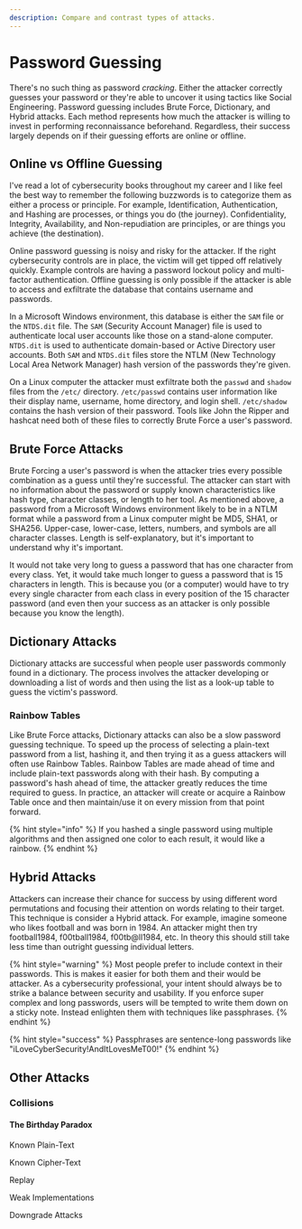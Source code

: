 ```yaml
---
description: Compare and contrast types of attacks.
---
```


# Password Guessing

There's no such thing as password _cracking_. Either the attacker correctly guesses your password or they're able to uncover it using tactics like Social Engineering. Password guessing includes Brute Force, Dictionary, and Hybrid attacks. Each method represents how much the attacker is willing to invest in performing reconnaissance beforehand. Regardless, their success largely depends on if their guessing efforts are online or offline.

## Online vs Offline Guessing

I've read a lot of cybersecurity books throughout my career and I like feel the best way to remember the following buzzwords is to categorize them as either a process or principle. For example, Identification, Authentication, and Hashing are processes, or things you do \(the journey\). Confidentiality, Integrity, Availability, and Non-repudiation are principles, or are things you achieve \(the destination\). 

Online password guessing is noisy and risky for the attacker. If the right cybersecurity controls are in place, the victim will get tipped off relatively quickly. Example controls are having a password lockout policy and multi-factor authentication. Offline guessing is only possible if the attacker is able to access and exfiltrate the database that contains username and passwords.

In a Microsoft Windows environment, this database is either the `SAM` file or the `NTDS.dit` file. The `SAM` \(Security Account Manager\) file is used to authenticate local user accounts like those on a stand-alone computer. `NTDS.dit` is used to authenticate domain-based or Active Directory user accounts. Both `SAM` and `NTDS.dit` files store the NTLM \(New Technology Local Area Network Manager\) hash version of the passwords they're given.

On a Linux computer the attacker must exfiltrate both the `passwd` and `shadow` files from the `/etc/` directory. `/etc/passwd` contains user information like their display name, username, home directory, and login shell. `/etc/shadow` contains the hash version of their password. Tools like John the Ripper and hashcat need both of these files to correctly Brute Force a user's password.

## Brute Force Attacks

Brute Forcing a user's password is when the attacker tries every possible combination as a guess until they're successful. The attacker can start with no information about the password or supply known characteristics like hash type, character classes, or length to her tool. As mentioned above, a password from a Microsoft Windows environment likely to be in a NTLM format while a password from a Linux computer might be MD5, SHA1, or SHA256. Upper-case, lower-case, letters, numbers, and symbols are all character classes. Length is self-explanatory, but it's important to understand why it's important.

It would not take very long to guess a password that has one character from every class. Yet, it would take much longer to guess a password that is 15 characters in length. This is because you \(or a computer\) would have to try every single character from each class in every position of the 15 character password \(and even then your success as an attacker is only possible because you know the length\).

## Dictionary Attacks

Dictionary attacks are successful when people user passwords commonly found in a dictionary. The process involves the attacker developing or downloading a list of words and then using the list as a look-up table to guess the victim's password.

### Rainbow Tables

Like Brute Force attacks, Dictionary attacks can also be a slow password guessing technique. To speed up the process of selecting a plain-text password from a list, hashing it, and then trying it as a guess attackers will often use Rainbow Tables. Rainbow Tables are made ahead of time and include plain-text passwords along with their hash. By computing a password's hash ahead of time, the attacker greatly reduces the time required to guess. In practice, an attacker will create or acquire a Rainbow Table once and then maintain/use it on every mission from that point forward.

{% hint style="info" %}
If you hashed a single password using multiple algorithms and then assigned one color to each result, it would like a rainbow.
{% endhint %}

## Hybrid Attacks

Attackers can increase their chance for success by using different word permutations and focusing their attention on words relating to their target. This technique is consider a Hybrid attack. For example, imagine someone who likes football and was born in 1984. An attacker might then try football1984, f00tball1984, f00tb@ll1984, etc. In theory this should still take less time than outright guessing individual letters.

{% hint style="warning" %}
Most people prefer to include context in their passwords. This is makes it easier for both them and their would be attacker. As a cybersecurity professional, your intent should always be to strike a balance between security and usability. If you enforce super complex and long passwords, users will be tempted to write them down on a sticky note. Instead enlighten them with techniques like passphrases.
{% endhint %}

{% hint style="success" %}
Passphrases are sentence-long passwords like "iLoveCyberSecurity!AndItLovesMeT00!"
{% endhint %}

## Other Attacks

### Collisions

#### The Birthday Paradox

Known Plain-Text

Known Cipher-Text

Replay

Weak Implementations

Downgrade Attacks

